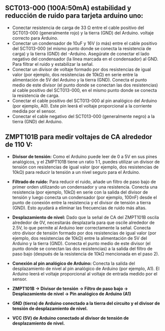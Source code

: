 ## **SCT013-000 (100A:50mA) estabilidad y reducción de ruido para tarjeta arduino uno:**
* Conectar resistencia de carga de 33 Ω entre el cable positivo del SCT013-000 (generalmente rojo) y la tierra (GND) del Arduino. voltaje correcto para Arduino.
* Conectar un condensador de 10uF y 16V (o más) entre el cable positivo del SCT013-000 (el mismo punto donde se conecta la resistencia de carga) y la tierra (GND) del -Arduino. Asegúrate de conectar el lado negativo del condensador (la línea marcada en el condensador) al GND. Para filtrar el ruido y estabilizar la señal.
* Conectar un divisor de voltaje formado por dos resistencias de igual valor (por ejemplo, dos resistencias de 10kΩ) en serie entre la alimentación de 5V del Arduino y la tierra (GND). Conecta el punto medio de este divisor (el punto donde se conectan las dos resistencias) al cable positivo del SCT013-000, en el mismo punto donde se conecta la resistencia de carga.
* Conectar el cable positivo del SCT013-000 al pin analógico del Arduino (por ejemplo, A0). Este pin leerá el voltaje proporcional a la corriente medida por el sensor.
* Conectar el cable negativo del SCT013-000 (generalmente negro) a la tierra (GND) del Arduino.



## **ZMPT101B para medir voltajes de CA alrededor de 110 V:**

* **Divisor de tensión:**  Como el Arduino puede leer de 0 a 5V en sus pines analógicos, y el ZMPT101B tiene un ratio 1:1, puedes utilizar un divisor de tensión con resistencias de igual valor (por ejemplo, dos resistencias de 10kΩ) para reducir la tensión a un nivel seguro para el Arduino.
* **Filtrado de ruido:** Para reducir el ruido, añade un filtro de paso bajo de primer orden utilizando un condensador y una resistencia. Conecta una resistencia (por ejemplo, 10kΩ) en serie con la salida del divisor de tensión y luego conecta un condensador (por ejemplo, 100nF) desde el punto de conexión entre la resistencia y el divisor de tensión a tierra (GND). Esto ayudará a eliminar las frecuencias de ruido más altas.
* **Desplazamiento de nivel:** Dado que la señal de CA del ZMPT101B oscila alrededor de 0V, necesitarás desplazarla para que oscile alrededor de 2.5V, lo que permite al Arduino leer correctamente la señal. Conecta otro divisor de tensión formado por dos resistencias de igual valor (por ejemplo, dos resistencias de 10kΩ) entre la alimentación de 5V del Arduino y la tierra (GND). Conecta el punto medio de este divisor (el punto donde se conectan las dos resistencias) a la salida del filtro de paso bajo (después de la resistencia de 10kΩ mencionada en el paso 2).
* **Conexión al pin analógico de Arduino:** Conecta la salida del desplazamiento de nivel al pin analógico de Arduino (por ejemplo, A1). El Arduino leerá el voltaje proporcional al voltaje de entrada medido por el sensor.


* **ZMPT101B -> Divisor de tensión -> Filtro de paso bajo -> Desplazamiento de nivel -> Pin analógico de Arduino (A1)**
* **GND (tierra) de Arduino conectado a la tierra del circuito y el divisor de tensión de desplazamiento de nivel.**
* **VCC (5V) de Arduino conectado al divisor de tensión de desplazamiento de nivel.**
